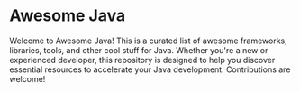 # Awesome Java #

Welcome to Awesome Java! This is a curated list of awesome frameworks, libraries, tools, and other cool stuff for Java. Whether you're a new or experienced developer, this repository is designed to help you discover essential resources to accelerate your Java development. Contributions are welcome!
